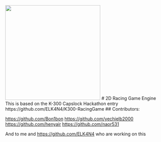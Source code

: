 <img src="https://i.ibb.co/R00tPh5/Whats-App-Image-2020-09-24-at-19-29-27.jpg" width="300" />
# 2D Racing Game Engine
This is based on the K-300 Capslock Hackathon entry https://github.com/ELK4N4/K300-RacingGame
## Contributors:

https://github.com/Bon1bon https://github.com/yechielb2000
https://github.com/henyair https://github.com/naor531

And to me and https://github.com/ELK4N4 who are working on this 
